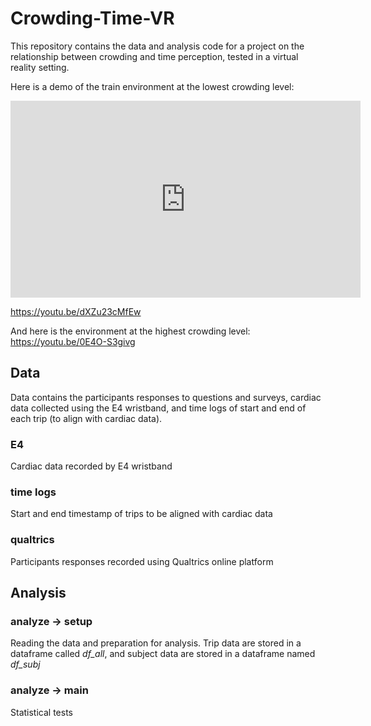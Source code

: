 # Crowding-Time-VR
This repository contains the data and analysis code for a project on the relationship between crowding and time perception, tested in a virtual reality setting.

Here is a demo of the train environment at the lowest crowding level: 

<iframe width="560" height="315" src="https://www.youtube.com/embed/dXZu23cMfEw" title="YouTube video player" frameborder="0" allow="accelerometer; autoplay; clipboard-write; encrypted-media; gyroscope; picture-in-picture" allowfullscreen></iframe>

https://youtu.be/dXZu23cMfEw

And here is the environment at the highest crowding level: https://youtu.be/0E4O-S3givg




## Data
Data contains the participants responses to questions and surveys, cardiac data collected using the E4 wristband, and time logs of start and end of each trip (to align with cardiac data).

### E4
Cardiac data recorded by E4 wristband

### time logs
Start and end timestamp of trips to be aligned with cardiac data

### qualtrics
Participants responses recorded using Qualtrics online platform

## Analysis

### analyze -> setup
Reading the data and preparation for analysis. Trip data are stored in a dataframe called *df_all*, and subject data are stored in a dataframe named *df_subj*

### analyze -> main
Statistical tests


